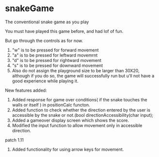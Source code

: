 # snakeGame
The conventional snake game as you play

You must have played this game before, and had lof of fun.

But go through the controls as for now.
  1. "w" is to be pressed for forward movement
  2. "a" is to be pressed for leftward movemrnt
  3. "d" is to be pressed for rightward movement 
  4. "s" is to be pressed for downward movement
  5. Also do not assign the playground size to be larger than 30X20, although if you do so, the game will successfully run but u'll not have a good experience while playing it.
  
New features added:
  1. Added response for game over conditions( if the snake touches the walls or itself ) in positionCalc functon.
  2. Added function to check whether the direction entered by the user is accessible by the snake or not.(bool directionAccessibility(char input);
  3. Added a gameover display screen which shows the score.
  4. Modified the input function to allow movement only in accessible direction.

patch 1.11
  1. Added functionality for using arrow keys for movement.
